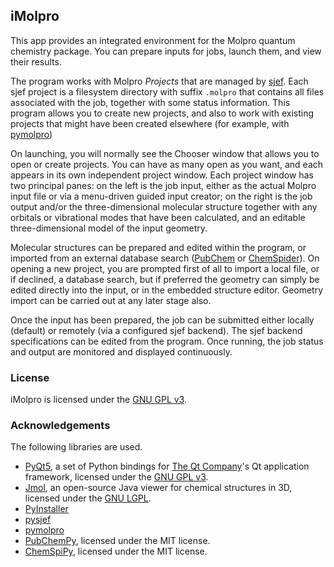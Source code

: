 ## iMolpro

This app provides an integrated environment for the Molpro quantum chemistry package.  You can prepare inputs for jobs, launch them, and view their results.

The program works with Molpro *Projects* that are managed by [sjef](https://github.com/molpro/sjef/blob/master/README.md). Each sjef project is a filesystem directory with suffix `.molpro` that contains all files associated with the job, together with some status information.  This program allows you to create new projects, and also to work with existing projects that might have been created elsewhere (for example, with [pymolpro](https://github.com/molpro/pymolpro/blob/master/README.rst))

On launching, you will normally see the Chooser window that allows you to open or create projects. You can have as many open as you want, and each appears in its own independent project window.  Each project window has two principal panes: on the left is the job input, either as the actual Molpro input file or via a menu-driven guided input creator; on the right is the job output and/or the three-dimensional molecular structure together with any orbitals or vibrational modes that have been calculated, and an editable three-dimensional model of the input geometry.

Molecular structures can be prepared and edited within the program, or imported from an external database search ([PubChem](https://pubchem.ncbi.nlm.nih.gov) or [ChemSpider](https://www.chemspider.com)). On opening a new project, you are prompted first of all to import a local file, or if declined, a database search, but if preferred the geometry can simply be edited directly into the input, or in the embedded structure editor. Geometry import can be carried out at any later stage also.

Once the input has been prepared, the job can be submitted either locally (default) or remotely (via a configured sjef backend). The sjef backend specifications can be edited from the program. Once running, the job status and output are monitored and displayed continuously.

### License
iMolpro is licensed under the [GNU GPL v3](https://www.gnu.org/licenses/licenses.html#GPL).
### Acknowledgements
The following libraries are used.

* [PyQt5](https://riverbankcomputing.com/software/pyqt/intro), a set of Python bindings for [The Qt Company](https://www.qt.io/)'s Qt application framework,
licensed under the [GNU GPL v3](https://www.gnu.org/licenses/licenses.html#GPL).
* [Jmol](http://www.jmol.org/), an open-source Java viewer for chemical structures in 3D, licensed under the [GNU LGPL](https://www.gnu.org/licenses/licenses.html#LGPL).
* [PyInstaller](https://pyinstaller.org/)
* [pysjef](https://github.com/molpro/pysjef)
* [pymolpro](https://github.com/molpro/pymolpro)
* [PubChemPy](https://github.com/mcs07/PubChemPy), licensed under the MIT license.
* [ChemSpiPy](https://github.com/mcs07/ChemSpiPy), licensed under the MIT license.
